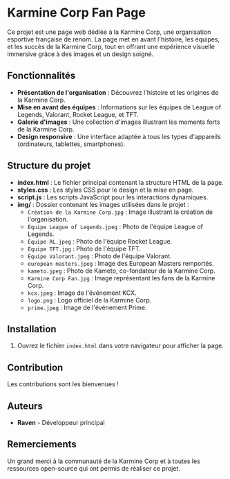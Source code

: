 # Karmine Corp Fan Page

Ce projet est une page web dédiée à la Karmine Corp, une organisation esportive française de renom. La page met en avant l'histoire, les équipes, et les succès de la Karmine Corp, tout en offrant une expérience visuelle immersive grâce à des images et un design soigné.

## Fonctionnalités

- **Présentation de l'organisation** : Découvrez l'histoire et les origines de la Karmine Corp.
- **Mise en avant des équipes** : Informations sur les équipes de League of Legends, Valorant, Rocket League, et TFT.
- **Galerie d'images** : Une collection d'images illustrant les moments forts de la Karmine Corp.
- **Design responsive** : Une interface adaptée à tous les types d'appareils (ordinateurs, tablettes, smartphones).

## Structure du projet

- **index.html** : Le fichier principal contenant la structure HTML de la page.
- **styles.css** : Les styles CSS pour le design et la mise en page.
- **script.js** : Les scripts JavaScript pour les interactions dynamiques.
- **img/** : Dossier contenant les images utilisées dans le projet :
  - `Création de la Karmine Corp.jpg` : Image illustrant la création de l'organisation.
  - `Équipe League of Legends.jpeg` : Photo de l'équipe League of Legends.
  - `Équipe RL.jpeg` : Photo de l'équipe Rocket League.
  - `Équipe TFT.jpg` : Photo de l'équipe TFT.
  - `Équipe Valorant.jpeg` : Photo de l'équipe Valorant.
  - `european masters.jpeg` : Image des European Masters remportés.
  - `kameto.jpeg` : Photo de Kameto, co-fondateur de la Karmine Corp.
  - `Karmine Corp Fan.jpg` : Image représentant les fans de la Karmine Corp.
  - `kcx.jpeg` : Image de l'événement KCX.
  - `logo.png` : Logo officiel de la Karmine Corp.
  - `prime.jpeg` : Image de l'événement Prime.

## Installation

1. Ouvrez le fichier `index.html` dans votre navigateur pour afficher la page.

## Contribution

Les contributions sont les bienvenues ! 

## Auteurs

- **Raven** - Développeur principal

## Remerciements

Un grand merci à la communauté de la Karmine Corp et à toutes les ressources open-source qui ont permis de réaliser ce projet.
